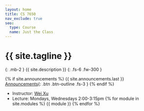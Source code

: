 ```yaml
---
layout: home
title: CS 7650
nav_exclude: true
seo:
  type: Course
  name: Just the Class
---
```


# {{ site.tagline }}
{: .mb-2 }
{{ site.description }}
{: .fs-6 .fw-300 }

{% if site.announcements %}
{{ site.announcements.last }}
[Announcements](announcements.md){: .btn .btn-outline .fs-3 }
{% endif %}


- Instructor: [Wei Xu](https://cocoxu.github.io) 
- Lecture: Mondays, Wednesdays 2:00-3:15pm
{% for module in site.modules %}
{{ module }}
{% endfor %}
